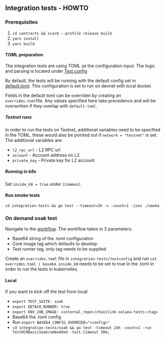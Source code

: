 ## Integration tests - HOWTO

### Prerequisites
1. `cd contracts && scarb --profile release build`
2. `yarn install`
3. `yarn build`

#### TOML preparation
The integration tests are using TOML as the configuration input. The logic and parsing is located under [Test config](./testconfig)

By default, the tests will be running with the default config set in [default.toml](./testconfig/default.toml). This configuration is set to run on devnet with local docker.

Fields in the default toml can be overriden by creating an `overrides.toml`file. Any values specified here take precedence and will be overwritten if they overlap with `default.toml`.

##### Testnet runs
In order to run the tests on Testnet, additional variables need to be specified in the TOML, these would also be pointed out if `network = "testnet"` is set. The additional variables are:

- `l2_rpc_url` - L2 RPC url
- `account` - Account address on L2
- `private_key` - Private key for L2 account

##### Running in k8s

Set `inside_k8 = true` under `[Common]`.

#### Run smoke tests

`cd integration-tests && go test --timeout=2h -v -count=1 -json ./smoke`


### On demand soak test

Navigate to the [workflow](https://github.com/smartcontractkit/chainlink-solana/actions/workflows/soak.yml). The workflow takes in 3 parameters:

- Base64 string of the .toml configuration
- Core image tag which defaults to develop
- Test runner tag, only tag needs to be supplied

Create an `overrides.toml` file in `integration-tests/testconfig` and run `cat overrides.toml | base64`. `inside_k8` needs to be set to true in the .toml in order to run the tests in kubernetes.

#### Local

If you want to kick off the test from local:

- `export TEST_SUITE: soak`
- `export DETACH_RUNNER: true`
- `export ENV_JOB_IMAGE: <internal_repo>/chainlink-solana-tests:<tag>`
- Base64 the .toml config
- Run `export BASE64_CONFIG_OVERRIDE="<config>"`
- `cd integration-tests/soak && go test -timeout 24h -count=1 -run TestOCRBasicSoak/embedded -test.timeout 30m;`


